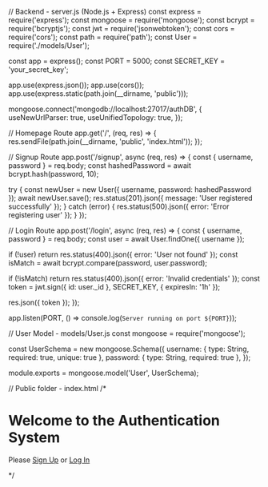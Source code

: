 // Backend - server.js (Node.js + Express)
const express = require('express');
const mongoose = require('mongoose');
const bcrypt = require('bcryptjs');
const jwt = require('jsonwebtoken');
const cors = require('cors');
const path = require('path');
const User = require('./models/User');

const app = express();
const PORT = 5000;
const SECRET_KEY = 'your_secret_key';

app.use(express.json());
app.use(cors());
app.use(express.static(path.join(__dirname, 'public')));

mongoose.connect('mongodb://localhost:27017/authDB', {
  useNewUrlParser: true,
  useUnifiedTopology: true,
});

// Homepage Route
app.get('/', (req, res) => {
  res.sendFile(path.join(__dirname, 'public', 'index.html'));
});

// Signup Route
app.post('/signup', async (req, res) => {
  const { username, password } = req.body;
  const hashedPassword = await bcrypt.hash(password, 10);

  try {
    const newUser = new User({ username, password: hashedPassword });
    await newUser.save();
    res.status(201).json({ message: 'User registered successfully' });
  } catch (error) {
    res.status(500).json({ error: 'Error registering user' });
  }
});

// Login Route
app.post('/login', async (req, res) => {
  const { username, password } = req.body;
  const user = await User.findOne({ username });

  if (!user) return res.status(400).json({ error: 'User not found' });
  const isMatch = await bcrypt.compare(password, user.password);

  if (!isMatch) return res.status(400).json({ error: 'Invalid credentials' });
  const token = jwt.sign({ id: user._id }, SECRET_KEY, { expiresIn: '1h' });

  res.json({ token });
});

app.listen(PORT, () => console.log(`Server running on port ${PORT}`));

// User Model - models/User.js
const mongoose = require('mongoose');

const UserSchema = new mongoose.Schema({
  username: { type: String, required: true, unique: true },
  password: { type: String, required: true },
});

module.exports = mongoose.model('User', UserSchema);

// Public folder - index.html
/*
<!DOCTYPE html>
<html lang="en">
<head>
    <meta charset="UTF-8">
    <meta name="viewport" content="width=device-width, initial-scale=1.0">
    <title>Home Page</title>
</head>
<body>
    <h1>Welcome to the Authentication System</h1>
    <p>Please <a href="/signup">Sign Up</a> or <a href="/login">Log In</a></p>
</body>
</html>
*/

